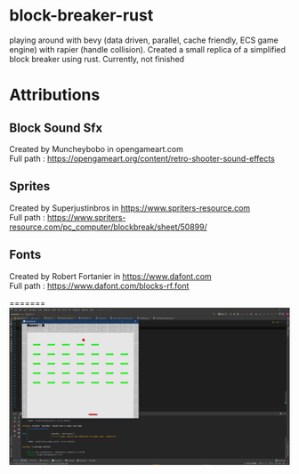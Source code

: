 # block-breaker-rust
playing around with bevy (data driven, parallel, cache friendly, ECS game engine) with rapier (handle collision). Created a small replica of a simplified block breaker using rust. Currently, not finished
<br/>
# Attributions

## Block Sound Sfx
Created by Muncheybobo in opengameart.com
<br/> 
Full path : https://opengameart.org/content/retro-shooter-sound-effects

## Sprites
Created by 	Superjustinbros in https://www.spriters-resource.com
<br/>
Full path : https://www.spriters-resource.com/pc_computer/blockbreak/sheet/50899/


## Fonts
Created by Robert Fortanier
 in https://www.dafont.com
<br>
Full path : https://www.dafont.com/blocks-rf.font

=======
![title](https://github.com/KDahir247/block-breaker-rust/blob/main/image/pic03.png)
